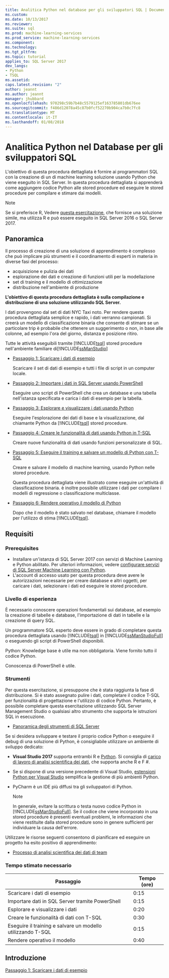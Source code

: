 ```yaml
---
title: Analitica Python nel database per gli sviluppatori SQL | Documenti Microsoft
ms.custom: 
ms.date: 10/13/2017
ms.reviewer: 
ms.suite: sql
ms.prod: machine-learning-services
ms.prod_service: machine-learning-services
ms.component: 
ms.technology: 
ms.tgt_pltfrm: 
ms.topic: tutorial
applies_to: SQL Server 2017
dev_langs:
- Python
- TSQL
ms.assetid: 
caps.latest.revision: "2"
author: jeannt
ms.author: jeannt
manager: jhubbard
ms.openlocfilehash: 970298c59b7b48c5579125ef163785801db676ee
ms.sourcegitcommit: f486d12078a45c87b0fcf52270b904ca7b0c7fc8
ms.translationtype: MT
ms.contentlocale: it-IT
ms.lasthandoff: 01/08/2018
---
```

# <a name="in-database-python-analytics-for-sql-developers"></a>Analitica Python nel Database per gli sviluppatori SQL

L'obiettivo di questa procedura dettagliata è fornire ai programmatori SQL con la creazione di un di machine learning soluzione usando Python che viene eseguito in SQL Server. In questa procedura dettagliata si apprenderà come aggiungere codice Python alle stored procedure ed eseguire le stored procedure per compilare e stimare dai modelli.

> [!NOTE]
> Se si preferisce R, Vedere [questa esercitazione](sqldev-in-database-r-for-sql-developers.md), che fornisce una soluzione simile, ma utilizza R e può essere eseguito in SQL Server 2016 o SQL Server 2017.

## <a name="overview"></a>Panoramica

Il processo di creazione di una soluzione di apprendimento è complesso che può implicare più strumenti e il coordinamento di esperti in materia in diverse fasi del processo:

+ acquisizione e pulizia dei dati
+ esplorazione dei dati e creazione di funzioni utili per la modellazione
+ set di training e il modello di ottimizzazione
+ distribuzione nell'ambiente di produzione

**L'obiettivo di questa procedura dettagliata è sulla compilazione e distribuzione di una soluzione utilizzando SQL Server.**

I dati provengono dal set di dati NYC Taxi noto. Per rendere questa procedura dettagliata semplice e rapido, i dati verranno campionati. Si creerà un modello di classificazione binaria che consente di stimare se un particolare trip è probabile che ottenere un suggerimento o non, in base alle colonne, ad esempio l'ora del giorno, distanza e posizione ritiro.

Tutte le attività eseguibili tramite [!INCLUDE[tsql](../../includes/tsql-md.md)] stored procedure nell'ambiente familiare di[!INCLUDE[ssManStudio](../../includes/ssmanstudio-md.md)]

- [Passaggio 1: Scaricare i dati di esempio](sqldev-py1-download-the-sample-data.md)

    Scaricare il set di dati di esempio e tutti i file di script in un computer locale.

- [Passaggio 2: Importare i dati in SQL Server usando PowerShell](sqldev-py2-import-data-to-sql-server-using-powershell.md)

    Eseguire uno script di PowerShell che crea un database e una tabella nell'istanza specificata e carica i dati di esempio per la tabella.

- [Passaggio 3: Esplorare e visualizzare i dati usando Python](sqldev-py3-explore-and-visualize-the-data.md)

    Eseguire l'esplorazione dei dati di base e la visualizzazione, dal chiamante Python da [!INCLUDE[tsql](../../includes/tsql-md.md)] stored procedure.

- [Passaggio 4: Creare le funzionalità di dati usando Python in T-SQL](sqldev-py5-train-and-save-a-model-using-t-sql.md)

    Creare nuove funzionalità di dati usando funzioni personalizzate di SQL.
  
- [Passaggio 5: Eseguire il training e salvare un modello di Python con T-SQL](sqldev-py5-train-and-save-a-model-using-t-sql.md)

    Creare e salvare il modello di machine learning, usando Python nelle stored procedure.
  
    Questa procedura dettagliata viene illustrato come eseguire un'attività di classificazione binaria. è inoltre possibile utilizzare i dati per compilare i modelli di regressione o classificazione multiclasse.

  
-  [Passaggio 6: Rendere operativo il modello di Python](sqldev-py6-operationalize-the-model.md)

    Dopo che il modello è stato salvato nel database, chiamare il modello per l'utilizzo di stima [!INCLUDE[tsql](../../includes/tsql-md.md)].

## <a name="requirements"></a>Requisiti

### <a name="prerequisites"></a>Prerequisites

+ Installare un'istanza di SQL Server 2017 con servizi di Machine Learning e Python abilitato. Per ulteriori informazioni, vedere [configurare servizi di SQL Server Machine Learning con Python](../python/setup-python-machine-learning-services.md).
+ L'account di accesso usato per questa procedura deve avere le autorizzazioni necessarie per creare database e altri oggetti, per caricare i dati, selezionare i dati ed eseguire le stored procedure.

### <a name="experience-level"></a>Livello di esperienza

È necessario conoscere operazioni fondamentali sui database, ad esempio la creazione di tabelle e database, l'importazione di dati in tabelle e la creazione di query SQL.

Un programmatore SQL esperto deve essere in grado di completare questa procedura dettagliata usando [!INCLUDE[tsql](../../includes/tsql-md.md)] in [!INCLUDE[ssManStudioFull](../../includes/ssmanstudiofull-md.md)] o eseguendo gli script di PowerShell disponibili.

Python: Knowledge base è utile ma non obbligatoria. Viene fornito tutto il codice Python.

Conoscenza di PowerShell è utile.

### <a name="tools"></a>Strumenti

Per questa esercitazione, si presuppone che è stata raggiunta la fase di distribuzione. Si è stato assegnato pulire i dati, completare il codice T-SQL per funzionalità di progettazione e l'utilizzo di codice Python. Pertanto, è possibile completare questa esercitazione utilizzando SQL Server Management Studio o qualsiasi altro strumento che supporta le istruzioni SQL in esecuzione.

+ [Panoramica degli strumenti di SQL Server](https://docs.microsoft.com/sql/tools/overview-sql-tools) 

Se si desidera sviluppare e testare il proprio codice Python o eseguire il debug di una soluzione di Python, è consigliabile utilizzare un ambiente di sviluppo dedicato:

+ **Visual Studio 2017** supporta entrambi R e [Python](https://blogs.msdn.microsoft.com/visualstudio/2017/05/12/a-lap-around-python-in-visual-studio-2017/). Si consiglia di [carico di lavoro di analisi scientifica dei dati](https://blogs.msdn.microsoft.com/visualstudio/2016/11/18/data-science-workloads-in-visual-studio-2017-rc/), che supporta anche R e F #.
+ Se si dispone di una versione precedente di Visual Studio, [estensioni Python per Visual Studio](https://docs.microsoft.com/visualstudio/python/python-in-visual-studio) semplifica la gestione di più ambienti Python.
+ PyCharm è un IDE più diffusi tra gli sviluppatori di Python.

    > [!NOTE]
    > In generale, evitare la scrittura o testa nuovo codice Python in [!INCLUDE[ssManStudioFull](../../includes/ssmanstudiofull-md.md)]. Se il codice che viene incorporato in una stored procedure è presenti eventuali problemi, le informazioni che viene restituite dalla stored procedure sono in genere sufficienti per individuare la causa dell'errore.

Utilizzare le risorse seguenti consentono di pianificare ed eseguire un progetto ha esito positivo di apprendimento:

+ [Processo di analisi scientifica dei dati di team](https://docs.microsoft.com/azure/machine-learning/team-data-science-process/overview)

### <a name="estimated-time-required"></a>Tempo stimato necessario

|Passaggio| Tempo (ore)|
|----|----|
|Scaricare i dati di esempio| 0:15|
|Importare dati in SQL Server tramite PowerShell|0:15|
|Esplorare e visualizzare i dati|0:20|
|Creare le funzionalità di dati con T-SQL|0:30|
|Eseguire il training e salvare un modello utilizzando T-SQL|0:15|
|Rendere operativo il modello|0:40|

## <a name="get-started"></a>Introduzione

  [Passaggio 1: Scaricare i dati di esempio](sqldev-py1-download-the-sample-data.md)
